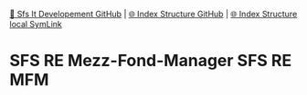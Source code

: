 [📁 Sfs It Developement GitHub](/cerulean-circle-unlimited-2cu/product/development/2cu-custom-development/sfs-it-developement.md) | [🌐 Index Structure GitHub](/cerulean-circle-unlimited-2cu/product/development/2cu-custom-development/sfs-it-developement/sfs-re-mezz-fond-manager-sfs-re-mfm.md) | [🌐 Index Structure local SymLink](./sfs-re-mezz-fond-manager-sfs-re-mfm.entry.md)

# SFS RE Mezz-Fond-Manager    SFS RE MFM
